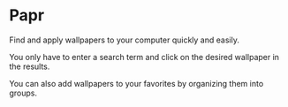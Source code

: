 # Papr

Find and apply wallpapers to your computer quickly and easily.

You only have to enter a search term and click on the desired wallpaper in the results.

You can also add wallpapers to your favorites by organizing them into groups.
